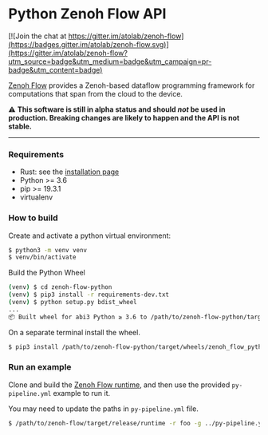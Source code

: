 # Python Zenoh Flow API

[![Join the chat at https://gitter.im/atolab/zenoh-flow](https://badges.gitter.im/atolab/zenoh-flow.svg)](https://gitter.im/atolab/zenoh-flow?utm_source=badge&utm_medium=badge&utm_campaign=pr-badge&utm_content=badge)

[Zenoh Flow](https://github.com/eclipse-zenoh/zenoh-flow) provides a Zenoh-based dataflow programming framework for computations that span from the cloud to the device.

:warning: **This software is still in alpha status and should _not_ be used in production. Breaking changes are likely to happen and the API is not stable.**

-----------

### Requirements

- Rust: see the [installation page](https://www.rust-lang.org/tools/install)
- Python >= 3.6
- pip >= 19.3.1
- virtualenv




### How to build

Create and activate a python virtual environment:

```bash
$ python3 -m venv venv
$ venv/bin/activate
```

Build the Python Wheel

```bash
(venv) $ cd zenoh-flow-python
(venv) $ pip3 install -r requirements-dev.txt
(venv) $ python setup.py bdist_wheel
...
📦 Built wheel for abi3 Python ≥ 3.6 to /path/to/zenoh-flow-python/target/wheels/zenoh_flow_python-0.1.0-cp36-abi3-macosx_10_7_x86_64.whl
```

On a separate terminal install the wheel.

```bash
$ pip3 install /path/to/zenoh-flow-python/target/wheels/zenoh_flow_python-0.1.0-cp36-abi3-macosx_10_7_x86_64.whl
```

### Run an example

Clone and build the [Zenoh Flow runtime](https://github.com/eclipse-zenoh/zenoh-flow), and then use the provided `py-pipeline.yml` example to run it.

You may need to update the paths in `py-pipeline.yml` file.

```bash
$ /path/to/zenoh-flow/target/release/runtime -r foo -g ../py-pipeline.yml
```